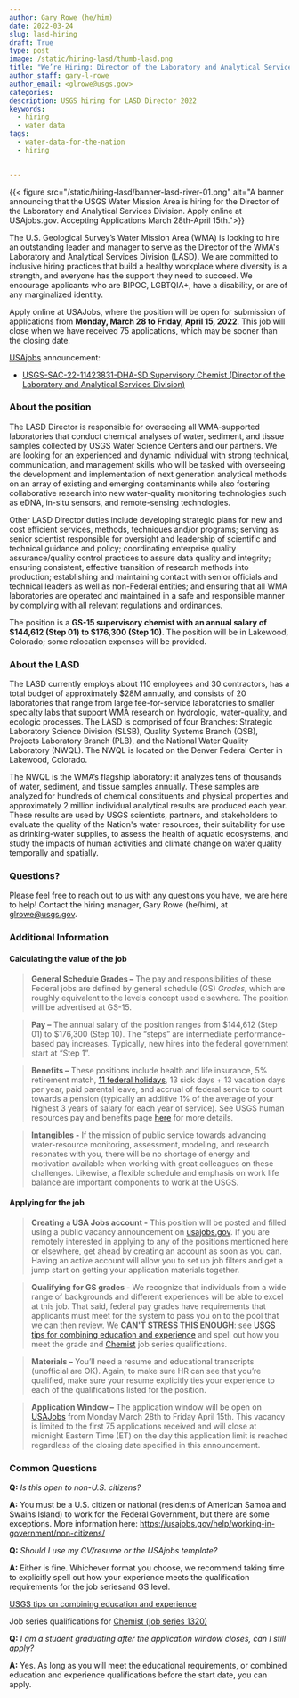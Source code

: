 ```yaml
---
author: Gary Rowe (he/him)
date: 2022-03-24
slug: lasd-hiring
draft: True
type: post
image: /static/hiring-lasd/thumb-lasd.png
title: "We’re Hiring: Director of the Laboratory and Analytical Services Division"
author_staff: gary-l-rowe
author_email: <glrowe@usgs.gov>
categories:
description: USGS hiring for LASD Director 2022 
keywords:
  - hiring
  - water data
tags:
  - water-data-for-the-nation
  - hiring
  

---
```

{{< figure src="/static/hiring-lasd/banner-lasd-river-01.png" alt="A banner announcing that the USGS Water Mission Area is hiring for the Director of the Laboratory and Analytical Services Division. Apply online at USAjobs.gov. Accepting Applications March 28th-April 15th.">}}

The U.S. Geological Survey’s Water Mission Area (WMA) is looking to hire an outstanding leader and manager to serve as the Director of the WMA's Laboratory and Analytical Services Division (LASD). We are committed to inclusive hiring practices that build a healthy workplace where diversity is a strength, and everyone has the support they need to succeed. We encourage applicants who are BIPOC, LGBTQIA+, have a disability, or are of any marginalized identity.  

Apply online at USAJobs, where the position will be open for submission of applications from **Monday, March 28 to Friday, April 15, 2022**. This job will close when we have received 75 applications, which may be sooner than the closing date.  

[USAjobs](https://www.usajobs.gov/) announcement:  
- [USGS-SAC-22-11423831-DHA-SD Supervisory Chemist (Director of the Laboratory and Analytical Services Division)](https://www.usajobs.gov/job/643848800)  

### About the position  
The LASD Director is responsible for overseeing all WMA-supported laboratories that conduct chemical analyses of water, sediment, and tissue samples collected by USGS Water Science Centers and our partners. We are looking for an experienced and dynamic individual with strong technical, communication, and management skills who will be tasked with overseeing the development and implementation of next generation analytical methods on an array of existing and emerging contaminants while also fostering collaborative research into new water-quality monitoring technologies such as eDNA, in-situ sensors, and remote-sensing technologies.

Other LASD Director duties include developing strategic plans for new and cost efficient services, methods, techniques and/or programs; serving as senior scientist responsible for oversight and leadership of scientific and technical guidance and policy; coordinating enterprise quality assurance/quality control practices to assure data quality and integrity; ensuring consistent, effective transition of research methods into production; establishing and maintaining contact with senior officials and technical leaders as well as non-Federal entities; and ensuring that all WMA laboratories are operated and maintained in a safe and responsible manner by complying with all relevant regulations and ordinances.

The position is a **GS-15 supervisory chemist with an annual salary of $144,612 (Step 01) to $176,300 (Step 10)**.  The position will be in Lakewood, Colorado; some relocation expenses will be provided.  

### About the LASD
The LASD currently employs about 110 employees and 30 contractors, has a total budget of approximately $28M annually, and consists of 20 laboratories that range from large fee-for-service laboratories to smaller specialty labs that support WMA research on hydrologic, water-quality, and ecologic processes. The LASD is comprised of four Branches: Strategic Laboratory Science Division (SLSB), Quality Systems Branch (QSB), Projects Laboratory Branch (PLB), and the National Water Quality Laboratory (NWQL). The NWQL is located on the Denver Federal Center in Lakewood, Colorado.  

The NWQL is the WMA’s flagship laboratory: it analyzes tens of thousands of water, sediment, and tissue samples annually. These samples are analyzed for hundreds of chemical constituents and physical properties and approximately 2 million individual analytical results are produced each year. These results are used by USGS scientists, partners, and stakeholders to evaluate the quality of the Nation's water resources, their suitability for use as drinking-water supplies, to assess the health of aquatic ecosystems, and study the impacts of human activities and climate change on water quality temporally and spatially. 

### Questions?
Please feel free to reach out to us with any questions you have, we are here to help! Contact the hiring manager, Gary Rowe (he/him), at glrowe@usgs.gov.

### Additional Information 

#### Calculating the value of the job
> **General Schedule Grades –** The pay and responsibilities of these Federal jobs are defined by general schedule (GS) _Grades,_ which are roughly equivalent to the levels concept used elsewhere. The position will be advertised at GS-15.

> **Pay –** The annual salary of the position ranges from $144,612 (Step 01) to $176,300 (Step 10). The “steps” are intermediate performance-based pay increases. Typically, new hires into the federal government start at “Step 1”.

> **Benefits –** These positions include health and life insurance, 5% retirement match, [11 federal holidays](https://www.opm.gov/policy-data-oversight/pay-leave/federal-holidays/#url=2022), 13 sick days + 13 vacation days per year, paid parental leave, and accrual of federal service to count towards a pension (typically an additive 1% of the average of your highest 3 years of salary for each year of service). See USGS human resources pay and benefits page [here](https://www.usgs.gov/about/organization/science-support/human-capital/pay-and-benefits) for more details. 

> **Intangibles -** If the mission of public service towards advancing water-resource monitoring, assessment, modeling, and research resonates with you, there will be no shortage of energy and motivation available when working with great colleagues on these challenges. Likewise, a flexible schedule and emphasis on work life balance are important components to work at the USGS. 

#### Applying for the job
> **Creating a USA Jobs account -** This position will be posted and filled using a public vacancy announcement on [usajobs.gov](https://www.usajobs.gov/). If you are remotely interested in applying to any of the positions mentioned here or elsewhere, get ahead by creating an account as soon as you can. Having an active account will allow you to set up job filters and get a jump start on getting your application materials together. 

> **Qualifying for GS grades -** We recognize that individuals from a wide range of backgrounds and different experiences will be able to excel at this job. That said, federal pay grades have requirements that applicants must meet for the system to pass you on to the pool that we can then review. We **CAN'T STRESS THIS ENOUGH**: see [USGS tips for combining education and experience](https://www.usgs.gov/human-capital/basic-education-requirement-combining-education-and-experience) and spell out how you meet the grade and [Chemist](https://www.usgs.gov/human-capital/chemist-gs-1320) job series qualifications. 

> **Materials –** You’ll need a resume and educational transcripts (unofficial are OK). Again, to make sure HR can see that you’re qualified, make sure your resume explicitly ties your experience to each of the qualifications listed for the position.

> **Application Window –** The application window will be open on [USAJobs](https://www.usajobs.gov/) from Monday March 28th to Friday April 15th. This vacancy is limited to the first 75 applications received and will close at midnight Eastern Time (ET) on the day this application limit is reached regardless of the closing date specified in this announcement.

### Common Questions 

**Q:** _Is this open to non-U.S. citizens?_  

**A:** You must be a U.S. citizen or national (residents of American Samoa and Swains Island) to work for the Federal Government, but there are some exceptions. More information here: https://usajobs.gov/help/working-in-government/non-citizens/  

**Q:** _Should I use my CV/resume or the USAjobs template?_  

**A:** Either is fine. Whichever format you choose, we recommend taking time to explicitly spell out how your experience meets the qualification requirements for the job seriesand GS level.

[USGS tips on combining education and experience](https://www.usgs.gov/human-capital/basic-education-requirement-combining-education-and-experience)   

Job series qualifications for [Chemist (job series 1320)](https://www.usgs.gov/human-capital/chemist-gs-1320)
 

**Q:** _I am a student graduating after the application window closes, can I still apply?_  

**A:** Yes. As long as you will meet the educational requirements, or combined education and experience qualifications before the start date, you can apply.
